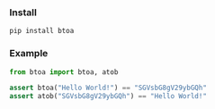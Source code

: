 
### Install
```shell
pip install btoa
```

### Example
```python
from btoa import btoa, atob

assert btoa("Hello World!") == "SGVsbG8gV29ybGQh"
assert atob("SGVsbG8gV29ybGQh") == "Hello World!"
```
